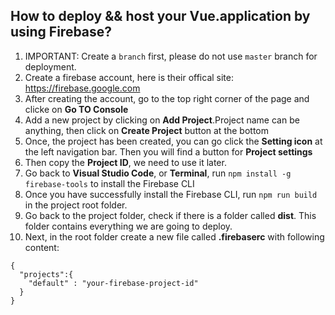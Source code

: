## How to deploy && host your Vue.application by using Firebase?

1. IMPORTANT: Create a `branch` first, please do not use `master` branch for deployment.
2. Create a firebase account, here is their offical site: https://firebase.google.com
3. After creating the account, go to the top right corner of the page and clicke on **Go TO Console** 
4. Add a new project by clicking on **Add Project**.Project name can be anything, then click on **Create Project** button at the bottom
5. Once, the project has been created, you can go click the **Setting icon** at the left navigation bar. Then you will find a button for **Project settings**
6. Then copy the **Project ID**, we need to use it later.
7. Go back to **Visual Studio Code**, or **Terminal**, run `npm install -g firebase-tools` to install the Firebase CLI
8. Once you have successfully install the Firebase CLI, run `npm run build` in the project root folder. 
9. Go back to the project folder, check if there is a folder called  **dist**. This folder contains everything we are going to deploy.
10. Next, in the root folder create a new file called **.firebaserc** with following content:
```
{
  "projects":{
    "default" : "your-firebase-project-id"
  }
}
```
